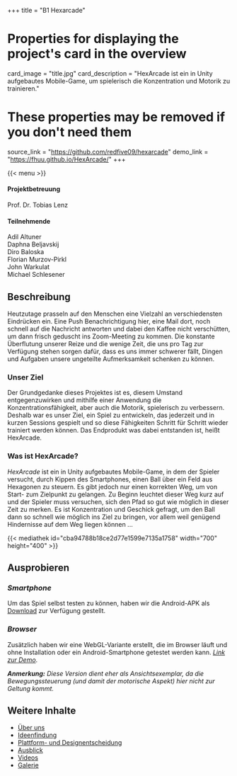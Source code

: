 +++
title = "B1 Hexarcade"

# Properties for displaying the project's card in the overview
card_image = "title.jpg"
card_description = "HexArcade ist ein in Unity aufgebautes Mobile-Game, um spielerisch die Konzentration und Motorik zu trainieren."

# These properties may be removed if you don't need them
source_link = "https://github.com/redfive09/hexarcade"
demo_link = "https://fhuu.github.io/HexArcade/"
+++

{{< menu >}}

#### Projektbetreuung
Prof. Dr. Tobias Lenz

#### Teilnehmende
Adil Altuner  
Daphna Beljavskij   
Diro Baloska  
Florian Murzov-Pirkl  
John Warkulat  
Michael Schlesener   


## Beschreibung
Heutzutage prasseln auf den Menschen eine Vielzahl an verschiedensten Eindrücken ein. Eine Push Benachrichtigung hier, eine Mail dort, noch schnell auf die Nachricht antworten und dabei den Kaffee nicht verschütten, um dann frisch geduscht ins Zoom-Meeting zu kommen. Die konstante Überflutung unserer Reize und die wenige Zeit, die uns pro Tag zur Verfügung stehen sorgen dafür, dass es uns immer schwerer fällt, Dingen und Aufgaben unsere ungeteilte Aufmerksamkeit schenken zu können.
### Unser Ziel
Der Grundgedanke dieses Projektes ist es, diesem Umstand entgegenzuwirken und mithilfe einer Anwendung die Konzentrationsfähigkeit, aber auch die Motorik, spielerisch zu verbessern. 
Deshalb war es unser Ziel, ein Spiel zu entwickeln, das jederzeit und in kurzen Sessions gespielt und so diese Fähigkeiten Schritt für Schritt wieder trainiert werden können. Das Endprodukt was dabei entstanden ist, heißt HexArcade.

### Was ist HexArcade?

*HexArcade* ist ein in Unity aufgebautes Mobile-Game, in dem der Spieler versucht, durch Kippen des Smartphones, einen Ball über ein Feld aus Hexagonen zu steuern. Es gibt jedoch nur einen korrekten Weg, um von Start- zum Zielpunkt zu gelangen. Zu Beginn leuchtet dieser Weg kurz auf und der Spieler muss versuchen, sich den Pfad so gut wie möglich in dieser Zeit zu merken. Es ist Konzentration und Geschick gefragt, um den Ball dann so schnell wie möglich ins Ziel zu bringen, vor allem weil genügend Hindernisse auf dem Weg liegen können ...

{{< mediathek id="cba94788b18ce2d77e1599e7135a1758" width="700" height="400" >}}

## Ausprobieren
### *Smartphone*
Um das Spiel selbst testen zu können, haben wir die Android-APK als [Download](https://drive.google.com/file/d/1txTJe-h1OOw8KCR656zlLLBEdLnFh6Qr/view?usp=sharing) zur Verfügung gestellt.

### *Browser*
Zusätzlich haben wir eine WebGL-Variante erstellt, die im Browser läuft und ohne Installation oder ein Android-Smartphone getestet werden kann. [*Link zur Demo*](https://fhuu.github.io/HexArcade/).

  ***Anmerkung:*** *Diese Version dient eher als Ansichtsexemplar, da die Bewegungssteuerung (und damit der motorische Aspekt) hier nicht zur Geltung kommt.*

## Weitere Inhalte
* [Über uns](about-us)
* [Ideenfindung](idea-finding)
* [Plattform- und Designentscheidung](platform-and-design)
* [Ausblick](future-prospects)
* [Videos](videos)
* [Galerie](gallery)
